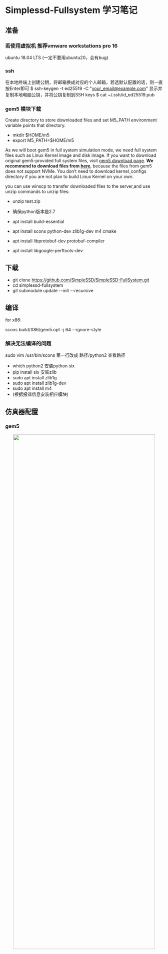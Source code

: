 
# Simplessd-Fullsystem 学习笔记
## 准备
### 若使用虚拟机 推荐vmware workstations pro 16
ubuntu 18.04 LTS
(一定不要用ubuntu20，会有bug)

### ssh

在本地终端上创建公钥，将邮箱换成对应的个人邮箱，若选默认配置的话，则一直按Enter即可
$ ssh-keygen -t ed25519 -C "your_email@example.com"
显示并复制本地电脑公钥，并将公钥复制到SSH keys
$ cat ~/.ssh/id_ed25519.pub

### gem5 模块下载

Create directory to store downloaded files and set M5_PATH environment variable points that directory.

- mkdir $HOME/m5
- export M5_PATH=$HOME/m5


As we will boot gem5 in full system simulation mode, we need full system files such as Linux Kernel image and disk image. If you want to download original gem5-provided full system files, visit [gem5 download page](http://www.gem5.org/documentation/general_docs/fullsystem/guest_binaries#manual-download). **We recommend to download files from [here](https://drive.google.com/drive/folders/14b-kJmGXOhltX9Aqr8XV9i48KkZk4Lzs)**, because the files from gem5 does not support NVMe. You don’t need to download kernel_configs directory if you are not plan to build Linux Kernel on your own.

you can use winscp to transfer downloaded files to the server,and use unzip commands to unzip files:

- unzip test.zip


- 确保python版本是2.7
- apt install build-essential
- apt install scons python-dev zlib1g-dev m4 cmake
- apt install libprotobuf-dev protobuf-compiler
- apt install libgoogle-perftools-dev

## 下载
- git clone https://github.com/SimpleSSD/SimpleSSD-FullSystem.git
- cd simplessd-fullsystem
- git submodule update --init --recursive

## 编译 
for x86:

scons build/X86/gem5.opt -j 64 --ignore-style  

### 解决无法编译的问题
sudo vim /usr/bin/scons
第一行改成 路径/python2
查看路径
- which python2
安装python six 
- pip install six
安装zlib
- sudo apt install zlib1g
- sudo apt install zlib1g-dev
- sudo apt install m4
- (根据报错信息安装相应模块)

## 仿真器配置 

### gem5
<center>
<img src="./utility.png" width="95%" height="65%" />


</center>

### simplessd
src/dev/storage/simplessd/config/sample.cfg






## 运行

./build/X86/gem5.opt --debug-flag=M5Print --debug-file=debug.txt ./configs/example/fs.--py --kernel=x86_64-vmlinux-4.9.92 --num-cpu=4 --cpu-clock=2GHz --caches --l2cache --cpu-type=AtomicSimpleCPU --mem-size=16GB --mem-type=DDR4_2400_8x8 --ssd-interface=nvme --ssd-config=./src/dev/storage/simplessd/config/sample.cfg


./build/X86/gem5.opt --debug-flag=M5Print --debug-file=debug.txt ./configs/example/fs.py --kernel=x86_64-vmlinux-4.9.92 --num-cpu=4 --cpu-clock=2GHz --caches --l2cache --cpu-type=AtomicSimpleCPU --mem-size=4GB --mem-type=DDR4_2400_8x8 --ssd-interface=nvme --ssd-config=./src/dev/storage/simplessd/config/sample.cfg


### 参数选择
simplessd 配置文件：
./src/dev/storage/simplessd/config/sample.cfg


## 结果分析
For SimpleSSD-FullSystem, you can find statistics at m5out/stats.txt. This stats.txt file is generated by gem5, which can controlled in user-level space through m5 utility.
## 与GEM5交互
通过SST模块：
SST (Structural Simulation Toolkit, sst-simulator.org). More
specifically, it creates a .so that wraps the libgem5_*.so library. At a
high level, this allows memory traffic to pass between the two simulators.
## 代码定位：
### ssd
src/dev/storage/simplessd
#### 模块
- hil(接口) 
- icl（缓存） 
- ftl（GC，地址映射等） 
- pal（物理介质并行管理）

<center>
<img src="./simplessd.png" width="95%" height="65%" />


</center>


##### BAR

src/dev/pci/device.hh
<center>
<img src="./PCI_BAR调用栈.png" width=1200 height=500 />

到SSD BAR配置为止的软件栈

</center>



- /home/nvm/huangweizhou/SimpleSSD-FullSystem/build/X86/dev/storage/NVMe.py
<center>
<img src="./pcidev.png" width=800% height=200% />

pci配置空间 command寄存器配置
</center>


## 程序入口：

 - m5Main (argc=<optimized out>, _argv=<optimized out>) at build/X86/sim/init.cc:302
 - main (argc=14, argv=0x7fffffffddc8) at build/X86/sim/main.cc:69


<center>
<img src="./simplessd入口.png" width="95%" height="65%" />

程序入口软件栈
</center>

## 线程执行逻辑
These threads start by waiting on threadBarrier.  **Once all threads have arrived at threadBarrier, they enter the simulation loop concurrently**.  When they exit the loop, they return to waiting on threadBarrier